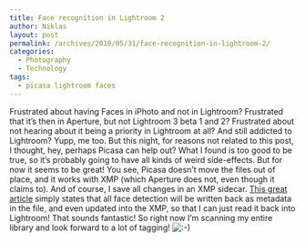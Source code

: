 ```yaml
---
title: Face recognition in Lightroom 2
author: Niklas
layout: post
permalink: /archives/2010/05/31/face-recognition-in-lightroom-2/
categories:
  - Photography
  - Technology
tags:
  - picasa lightroom faces
---
```

Frustrated about having Faces in iPhoto and not in Lightroom? Frustrated that it&#8217;s then in Aperture, but not Lightroom 3 beta 1 and 2? Frustrated about not hearing about it being a priority in Lightroom at all? And still addicted to Lightroom? Yupp, me too. But this night, for reasons not related to this post, I thought, hey, perhaps Picasa can help out? What I found is too good to be true, so it&#8217;s probably going to have all kinds of weird side-effects. But for now it seems to be great! You see, Picasa doesn&#8217;t move the files out of place, and it works with XMP (which Aperture does not, even though it claims to). And of course, I save all changes in an XMP sidecar. [This great article][1] simply states that all face detection will be written back as metadata in the file, and even updated into the XMP, so that I can just read it back into Lightroom! That sounds fantastic! So right now I&#8217;m scanning my entire library and look forward to a lot of tagging! <img src='http://blog.saers.com/wp-includes/images/smilies/icon_smile.gif' alt=':-)' class='wp-smiley' />

 [1]: http://creativetechs.com/tipsblog/add-face-recognition-to-lightroom-with-picasa/